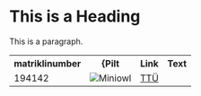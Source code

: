  <!DOCTYPE html>
<html>
<body>
 
<h1>This is a Heading</h1>
<p>This is a paragraph.</p>
 <table style="width:100%">
  <tr>
    <th>matriklinumber</th>
    <th>{Pilt</th>
    <th>Link</th>
    <th>Text</th>
  </tr>
  <tr>
    <td>194142</td>
    <td> <img src="https://66.media.tumblr.com/b45fb28dea8b1a39eb07753195ca4d85/tumblr_oln10qES371w27gmmo1_400.jpg" alt="Miniowl"> </td>
    <td> <a href="https://www.ttu.ee/">TTÜ</a> </td>
  </tr>
</table> 

</body>
</html> 
